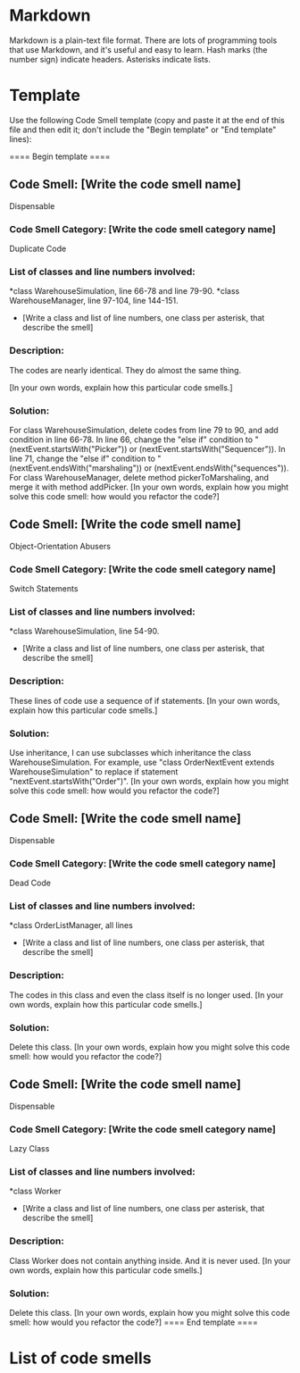 # Markdown

Markdown is a plain-text file format. There are lots of programming tools that use Markdown, and it's useful and
easy to learn. Hash marks (the number sign) indicate headers. Asterisks indicate lists.

# Template

Use the following Code Smell template (copy and paste it at the end of this file and then edit it; don't include the "Begin template" or "End template" lines):

==== Begin template ====
## Code Smell: [Write the code smell name]
Dispensable
### Code Smell Category: [Write the code smell category name]
Duplicate Code
### List of classes and line numbers involved:
*class WarehouseSimulation, line 66-78 and line 79-90.
*class WarehouseManager, line 97-104, line 144-151.
* [Write a class and list of line numbers, one class per asterisk, that describe the smell]

### Description:
The codes are nearly identical. They do almost the same thing.

[In your own words, explain how this particular code smells.]

### Solution:
For class WarehouseSimulation, delete codes from line 79 to 90, and add condition in line 66-78. In line 66, 
change the "else if" condition to "(nextEvent.startsWith("Picker")) or (nextEvent.startsWith("Sequencer")). In line 71, 
change the "else if" condition to "(nextEvent.endsWith("marshaling")) or (nextEvent.endsWith("sequences")).
For class WarehouseManager, delete method pickerToMarshaling, and merge it with method addPicker.
[In your own words, explain how you might solve this code smell:
how would you refactor the code?]

## Code Smell: [Write the code smell name]
Object-Orientation Abusers
### Code Smell Category: [Write the code smell category name]
Switch Statements
### List of classes and line numbers involved:
*class WarehouseSimulation, line 54-90.
* [Write a class and list of line numbers, one class per asterisk, that describe the smell]

### Description:
These lines of code use a sequence of if statements.
[In your own words, explain how this particular code smells.]

### Solution:
Use inheritance, I can use subclasses which inheritance the class WarehouseSimulation. For example, use  "class 
OrderNextEvent extends WarehouseSimulation" to replace if statement "nextEvent.startsWith("Order")".
[In your own words, explain how you might solve this code smell:
how would you refactor the code?]

## Code Smell: [Write the code smell name]
Dispensable
### Code Smell Category: [Write the code smell category name]
Dead Code
### List of classes and line numbers involved:
*class OrderListManager, all lines
* [Write a class and list of line numbers, one class per asterisk, that describe the smell]

### Description:
The codes in this class and even the class itself is no longer used.
[In your own words, explain how this particular code smells.]

### Solution:
Delete this class.
[In your own words, explain how you might solve this code smell:
how would you refactor the code?]

## Code Smell: [Write the code smell name]
Dispensable
### Code Smell Category: [Write the code smell category name]
Lazy Class
### List of classes and line numbers involved:
*class Worker
* [Write a class and list of line numbers, one class per asterisk, that describe the smell]

### Description:
Class Worker does not contain anything inside. And it is never used.
[In your own words, explain how this particular code smells.]

### Solution:
Delete this class.
[In your own words, explain how you might solve this code smell:
how would you refactor the code?]
==== End template ====

# List of code smells